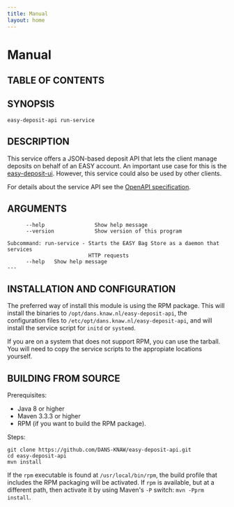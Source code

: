 ```yaml
---
title: Manual
layout: home
---
```


Manual
======

TABLE OF CONTENTS
-----------------



SYNOPSIS
--------

    easy-deposit-api run-service
                          

DESCRIPTION
-----------
This service offers a JSON-based deposit API that lets the client manage deposits on behalf of an EASY
account. An important use case for this is the [easy-deposit-ui]. However, this service could also be
used by other clients.

For details about the service API see the [OpenAPI specification].

[OpenAPI specification]: ./api.html
[easy-deposit-ui]: https://github.com/DANS-KNAW/easy-deposit-ui

ARGUMENTS
---------

          --help                Show help message
          --version             Show version of this program

    Subcommand: run-service - Starts the EASY Bag Store as a daemon that services
                              HTTP requests
          --help   Show help message
    ---


INSTALLATION AND CONFIGURATION
------------------------------
The preferred way of install this module is using the RPM package. This will install the binaries to
`/opt/dans.knaw.nl/easy-deposit-api`, the configuration files to `/etc/opt/dans.knaw.nl/easy-deposit-api`,
and will install the service script for `initd` or `systemd`.

If you are on a system that does not support RPM, you can use the tarball. You will need to copy the
service scripts to the appropiate locations yourself.

BUILDING FROM SOURCE
--------------------

Prerequisites:

* Java 8 or higher
* Maven 3.3.3 or higher
* RPM (if you want to build the RPM package).

Steps:

    git clone https://github.com/DANS-KNAW/easy-deposit-api.git
    cd easy-deposit-api
    mvn install

If the `rpm` executable is found at `/usr/local/bin/rpm`, the build profile that includes the RPM 
packaging will be activated. If `rpm` is available, but at a different path, then activate it by using
Maven's `-P` switch: `mvn -Pprm install`.